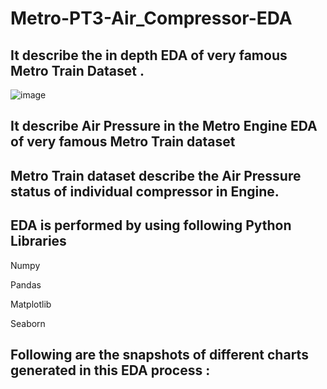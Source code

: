 # Metro-PT3-Air_Compressor-EDA

## It describe the in depth EDA of very famous Metro Train Dataset . 

![image](https://github.com/Kartik-Doye/Metro-PT3-Air_Compressor-EDA/assets/140334885/42d720e6-3b0e-4832-9613-bcae86c5a360)

## It describe Air Pressure in the Metro Engine EDA of very famous Metro Train dataset

## Metro Train dataset describe the Air Pressure status of individual compressor in Engine.

## EDA is performed by using following Python Libraries

Numpy

Pandas

Matplotlib

Seaborn


## Following are the snapshots of different charts generated in this EDA process :

